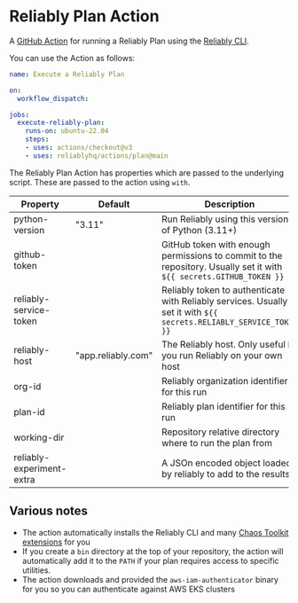 # Reliably Plan Action

A [GitHub Action](https://github.com/features/actions) for running a Reliably
Plan using the [Reliably CLI](https://github.com/reliablyhq/cli).

You can use the Action as follows:

```yaml
name: Execute a Reliably Plan

on:
  workflow_dispatch:

jobs:
  execute-reliably-plan:
    runs-on: ubuntu-22.04
    steps:
    - uses: actions/checkout@v3
    - uses: reliablyhq/actions/plan@main

```

The Reliably Plan Action has properties which are passed to the underlying script.
These are passed to the action using `with`.

| Property | Default | Description |
| --- | --- | --- |
| python-version | "3.11" | Run Reliably using this version of Python (3.11+) |
| github-token | | GitHub token with enough permissions to commit to the repository. Usually set it with `${{ secrets.GITHUB_TOKEN }}` |
| reliably-service-token | | Reliably token to authenticate with Reliably services. Usually set it with `${{ secrets.RELIABLY_SERVICE_TOKEN }}` |
| reliably-host | "app.reliably.com" | The Reliably host. Only useful if you run Reliably on your own host |
| org-id | | Reliably organization identifier for this run |
| plan-id | | Reliably plan identifier for this run |
| working-dir | | Repository relative directory where to run the plan from |
| reliably-experiment-extra | | A JSOn encoded object loaded by reliably to add to the results |


## Various notes

* The action automatically installs the Reliably CLI and many
  [Chaos Toolkit extensions](ctk) for you
* If you create a `bin` directory at the top of your repository, the
  action will automatically add it to the `PATH` if your plan requires access
  to specific utilities.
* The action downloads and provided the `aws-iam-authenticator` binary for you
  so you can authenticate against AWS EKS clusters


[ctk]: https://github.com/reliablyhq/actions/blob/main/pyproject.toml#L8
